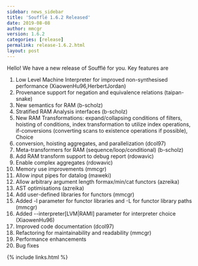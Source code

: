 ```yaml
---
sidebar: news_sidebar
title: 'Soufflé 1.6.2 Released'
date: 2019-08-08
author: mmcgr
version: 1.6.2
categories: [release]
permalink: release-1.6.2.html
layout: post
---
```

Hello! We have a new release of Soufflé for you. Key features are

1. Low Level Machine Interpreter for improved non-synthesised performance (XiaowenHu96,HerbertJordan)
2. Provenance support for negation and equivalence relations (taipan-snake)
3. New semantics for RAM (b-scholz)
4. Stratified RAM Analysis interfaces (b-scholz)
5. New RAM Transformations: expand/collapsing conditions of filters, hoisting of conditions, index transformation to utilize index operations, if-conversions (converting scans to existence operations if possible), Choice
6. conversion, hoisting aggregates, and parallelization (dcol97)
7. Meta-transformers for RAM (sequence/loop/conditional) (b-scholz)
8. Add RAM transform support to debug report (rdowavic)
9. Enable complex aggregates (rdowavic)
10. Memory use improvements (mmcgr)
11. Allow input pipes for datalog (maweki)
12. Allow arbitrary argument length formax/min/cat functors (azreika)
13. AST optimisations (azreika)
14. Add user-defined libraries for functors (mmcgr)
15. Added -l parameter for functor libraries and -L for functor library paths (mmcgr)
16. Added --interpreter[LVM\|RAMI] parameter for interpreter choice (XiaowenHu96)
17. Improved code documentation (dcol97)
18. Refactoring for maintainability and readability (mmcgr)
19. Performance enhancements
20. Bug fixes

{% include links.html %}
